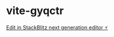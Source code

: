 # vite-gyqctr

[Edit in StackBlitz next generation editor ⚡️](https://stackblitz.com/~/github.com/Flanderd/vite-gyqctr)